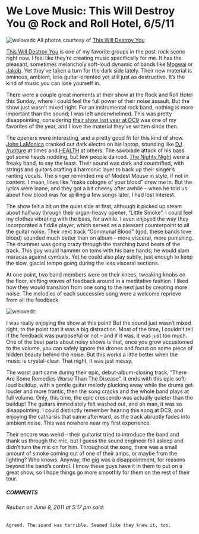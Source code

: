 # We Love Music: This Will Destroy You @ Rock and Roll Hotel, 6/5/11

![welovedc](/content/images/this-will-destroy-you---press-photo_5810086770_o.jpg "This Will Destroy You - press photo")
All photos courtesy of [This Will Destroy You](http://twdy.tumblr.com/)

[This Will Destroy You](http://twdy.tumblr.com/) is one of my favorite groups in the post-rock scene right now. I feel like they’re creating music specifically for me. It has the pleasant, sometimes melancholy soft-loud dynamic of bands like [Mogwai](http://www.myspace.com/mogwai) or [Jakob](http://www.myspace.com/jakobmusic). Yet they’ve taken a turn for the dark side lately. Their new material is ominous, ambient, less guitar-oriented yet still just as destructive. It’s the kind of music you can lose yourself in.

There were a couple great moments at their show at the Rock and Roll Hotel this Sunday, where I could feel the full power of their noise assault. But the show just wasn’t mixed right. For an instrumental rock band, nothing is more important than the sound; I was left underwhelmed. This was pretty disappointing, considering [their show last year at DC9](http://www.welovedc.com/2010/06/14/we-love-music-this-will-destory-you-dc9-61010/) was one of my favorites of the year, and I love the material they’ve written since then.

The openers were interesting, and a pretty good fit for this kind of show. [John LaMonica](http://johnlamonica.com/) cranked out dark electro on his laptop, sounding like [DJ /rupture](http://www.myspace.com/deejayrupture) at times and [HEALTH](http://www.healthnoise.com/) at others. The sawblade attack of his bass got some heads nodding, but few people danced. [The Nighty Night](http://nightynightband.blogspot.com/) were a freaky band, to say the least. Their sound was dark and countrified, with strings and guitars crafting a harmonic layer to back up their singer’s ranting vocals. The singer reminded me of Modest Mouse in style, if not in content. I mean, lines like “make cologne of your blood” drew me in. But the lyrics were inane, and they got a bit cheesy after awhile – when he told us about how blood was for spilling a few songs later, I had lost interest.

The show felt a bit on the quiet side at first, although it picked up steam about halfway through their organ-heavy opener, “Little Smoke”. I could feel my clothes vibrating with the bass, for awhile. I even enjoyed the way they incorporated a fiddle player, which served as a pleasant counterpoint to all the guitar noise. Their next track “Communal Blood” (god, these bands love blood) sounded much better than on album – more visceral, more punishing. The drummer was going crazy through the marching band beats of the track. This guy would hammer on toms with his bare hands; he would slam maracas against cymbals. Yet he could also play subtly, just enough to keep the slow, glacial tempo going during the less visceral sections.

At one point, two band members were on their knees, tweaking knobs on the floor, shifting waves of feedback around in a meditative fashion. I liked how they would transition from one song to the next just by creating more noise. The melodies of each successive song were a welcome reprieve from all the feedback.

![welovedc](/content/images/this-will-destroy-you---press-photo_5809590039_o.jpg "This Will Destroy You - press photo")

I was really enjoying the show at this point! But the sound just wasn’t mixed right, to the point that it was a big distraction. Most of the time, I couldn’t tell if the feedback was purposeful or not – and if it was, it was just too much. One of the best parts about noisy shows is that, once you grow accustomed to the volume, you can safely ignore the drones and focus on some piece of hidden beauty behind the noise. But this works a little better when the music is crystal-clear. That night, it was just messy.

The worst part came during their epic, debut-album-closing track, “There Are Some Remedies Worse Than The Disease”. It ends with this epic soft-loud buildup, with a gentle guitar melody plucking away while the drums get louder and more frantic, then the song cracks and the whole band plays at full volume. Only, this time, the epic crescendo was actually quieter than the buildup! The guitars immediately felt washed out, and oh man, it was so disappointing. I could distinctly remember hearing this song at DC9, and enjoying the catharsis that came afterward, as the track abruptly fades into ambient noise. This was nowhere near my first experience.

Their encore was weird – their guitarist tried to introduce the band and thank us through the mic, but I guess the sound engineer fell asleep and didn’t turn the mic on for him. Throughout the song, there was a small amount of smoke coming out of one of their amps, or maybe from the lighting? Who knows. Anyway, the gig was a disappointment, for reasons beyond the band’s control. I know these guys have it in them to put on a great show, so I hope things go more smoothly for them on the rest of their tour.

##### COMMENTS
###### Reuben on June 8, 2011 at 5:17 pm said:
    Agreed. The sound was terrible. Seemed like they knew it, too.